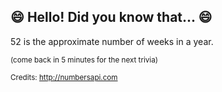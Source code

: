 ## :smile: Hello! Did you know that... :smile:
52 is the approximate number of weeks in a year.

<sup>(come back in 5 minutes for the next trivia)</sup>


<sup>Credits: http://numbersapi.com</sup>
